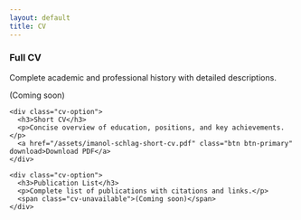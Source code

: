 ```yaml
---
layout: default
title: CV
---
```


<section class="cv-downloads">
  <div class="cv-options">
    <div class="cv-option">
      <h3>Full CV</h3>
      <p>Complete academic and professional history with detailed descriptions.</p>
      <span class="cv-unavailable">(Coming soon)</span>
    </div>
    
    <div class="cv-option">
      <h3>Short CV</h3>
      <p>Concise overview of education, positions, and key achievements.</p>
      <a href="/assets/imanol-schlag-short-cv.pdf" class="btn btn-primary" download>Download PDF</a>
    </div>
    
    <div class="cv-option">
      <h3>Publication List</h3>
      <p>Complete list of publications with citations and links.</p>
      <span class="cv-unavailable">(Coming soon)</span>
    </div>
  </div>
</section>